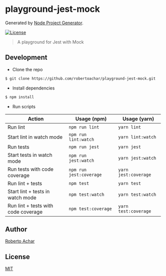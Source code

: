 # playground-jest-mock

Generated by [Node Project Generator](https://github.com/robertoachar/generator-node).

[![License][license-badge]][license-url]

> A playground for Jest with Mock

## Development

- Clone the repo

```bash
$ git clone https://github.com/robertoachar/playground-jest-mock.git
```

- Install dependencies

```bash
$ npm install
```

- Run scripts

| Action                              | Usage (npm)             | Usage (yarn)         |
| ----------------------------------- | ----------------------- | -------------------- |
| Run lint                            | `npm run lint`          | `yarn lint`          |
| Start lint in watch mode            | `npm run lint:watch`    | `yarn lint:watch`    |
| Run tests                           | `npm run jest`          | `yarn jest`          |
| Start tests in watch mode           | `npm run jest:watch`    | `yarn jest:watch`    |
| Run tests with code coverage        | `npm run jest:coverage` | `yarn jest:coverage` |
| Run lint + tests                    | `npm test`              | `yarn test`          |
| Start lint + tests in watch mode    | `npm test:watch`        | `yarn test:watch`    |
| Run lint + tests with code coverage | `npm test:coverage`     | `yarn test:coverage` |

## Author

[Roberto Achar](https://twitter.com/robertoachar)

## License

[MIT](https://github.com/robertoachar/playground-jest-mock/blob/master/LICENSE)

[license-badge]: https://img.shields.io/github/license/robertoachar/playground-jest-mock.svg
[license-url]: https://opensource.org/licenses/MIT
